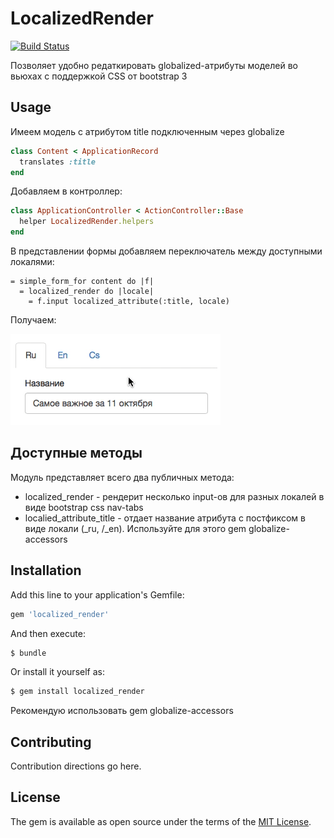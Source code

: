 # LocalizedRender

[![Build Status](https://travis-ci.org/BrandyMint/localized_render.svg?branch=master)](https://travis-ci.org/BrandyMint/localized_render)


Позволяет удобно редаткировать globalized-атрибуты моделей во вьюхах с
поддержкой CSS от bootstrap 3 

## Usage

Имеем модель с атрибутом title подключенным через globalize

```ruby
class Content < ApplicationRecord
  translates :title
end
```

Добавляем в контроллер:

```ruby
class ApplicationController < ActionController::Base
  helper LocalizedRender.helpers
end

```

В представлении формы добавляем переключатель между доступными локалями:


```slim
= simple_form_for content do |f|
  = localized_render do |locale|
    = f.input localized_attribute(:title, locale)
```

Получаем:

![Image of example](https://raw.githubusercontent.com/BrandyMint/localized_render/master/doc/example.gif)


## Доступные методы

Модуль представляет всего два публичных метода:

* localized_render - рендерит несколько input-ов для разных локалей в виде
  bootstrap css nav-tabs
* localied_attribute_title - отдает название атрибута с постфиксом в виде локали
  (_ru, /_en). Используйте для этого gem globalize-accessors

## Installation
Add this line to your application's Gemfile:

```ruby
gem 'localized_render'
```

And then execute:
```bash
$ bundle
```

Or install it yourself as:
```bash
$ gem install localized_render
```

Рекомендую использовать gem globalize-accessors

## Contributing
Contribution directions go here.

## License
The gem is available as open source under the terms of the [MIT License](https://opensource.org/licenses/MIT).
